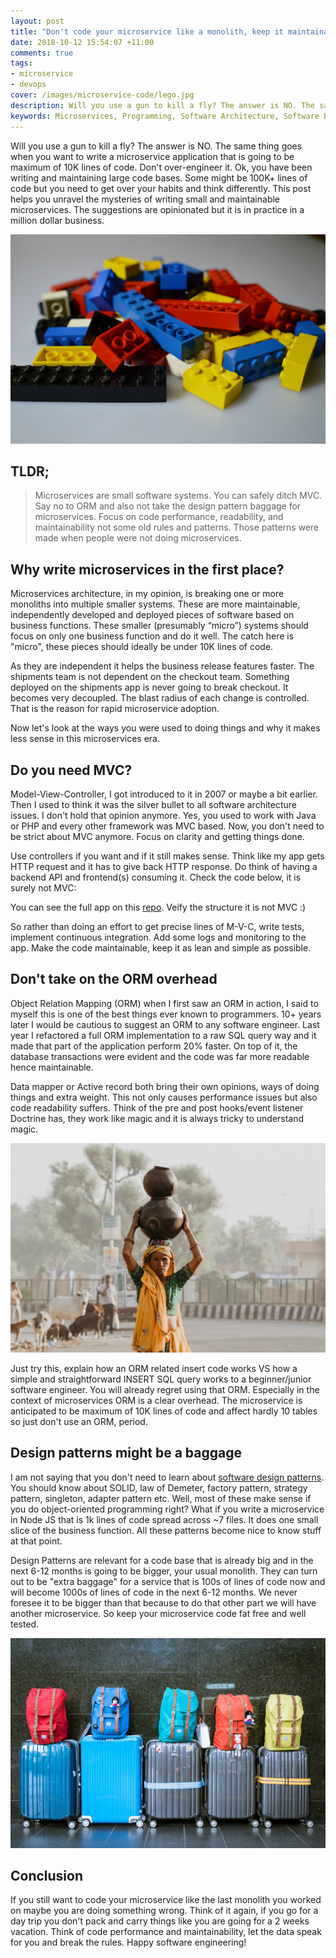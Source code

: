 ```yaml
---
layout: post
title: "Don't code your microservice like a monolith, keep it maintainable not over-engineered"
date: 2018-10-12 15:54:07 +11:00
comments: true
tags: 
- microservice
- devops
cover: /images/microservice-code/lego.jpg
description: Will you use a gun to kill a fly? The answer is NO. The same thing goes when you want to write a microservice application that is going to be maximum of 10K lines of code.
keywords: Microservices, Programming, Software Architecture, Software Engineering
---
```


Will you use a gun to kill a fly? The answer is NO. The same thing goes when you want to write a microservice application that is going to be maximum of 10K lines of code. Don't over-engineer it. Ok, you have been writing and maintaining large code bases. Some might be 100K+ lines of code but you need to get over your habits and think differently. This post helps you unravel the mysteries of writing small and maintainable microservices. The suggestions are opinionated but it is in practice in a million dollar business. 

<img class="center" loading="lazy" src="/images/microservice-code/lego.jpg" title="Do not code your microservice like a monolith, keep it maintainable not over-engineered" alt="Do not code your microservice like a monolith, keep it maintainable not over-engineered">

<!-- more -->

## TLDR;
> Microservices are small software systems. You can safely ditch MVC. Say no to ORM and also not take the design pattern baggage for microservices. Focus on code performance, readability, and maintainability not some old rules and patterns. Those patterns were made when people were not doing microservices.


## Why write microservices in the first place?

Microservices architecture, in my opinion, is breaking one or more monoliths into multiple smaller systems. These are more maintainable, independently developed and deployed pieces of software based on business functions. These smaller (presumably “micro”) systems should focus on only one business function and do it well. The catch here is "micro", these pieces should ideally be under 10K lines of code. 

As they are independent it helps the business release features faster. The shipments team is not dependent on the checkout team. Something deployed on the shipments app is never going to break checkout. It becomes very decoupled. The blast radius of each change is controlled. That is the reason for rapid microservice adoption.

Now let's look at the ways you were used to doing things and why it makes less sense in this microservices era.

## Do you need MVC?

Model-View-Controller, I got introduced to it in 2007 or maybe a bit earlier. Then I used to think it was the silver bullet to all software architecture issues. I don't hold that opinion anymore. Yes, you used to work with Java or PHP and every other framework was MVC based. Now, you don't need to be strict about MVC anymore. Focus on clarity and getting things done.  

Use controllers if you want and if it still makes sense. Think like my app gets HTTP request and it has to give back HTTP response. Do think of having a backend API and frontend(s) consuming it. Check the code below, it is surely not MVC:

<script src="https://gist.github.com/geshan/1f76e5ebb3c15fd3c147c6c97420f923.js"></script>
You can see the full app on this [repo](https://github.com/geshan/currency-api). Veify the structure it is not MVC :)

So rather than doing an effort to get precise lines of M-V-C, write tests, implement continuous integration. Add some logs and monitoring to the app. Make the code maintainable, keep it as lean and simple as possible.

## Don't take on the ORM overhead

Object Relation Mapping (ORM) when I first saw an ORM in action, I said to myself this is one of the best things ever known to programmers. 10+ years later I would be cautious to suggest an ORM to any software engineer. Last year I refactored a full ORM implementation to a raw SQL query way and it made that part of the application perform 20% faster. On top of it, the database transactions were evident and the code was far more readable hence maintainable.

Data mapper or Active record both bring their own opinions, ways of doing things and extra weight. This not only causes performance issues but also code readability suffers. Think of the pre and post hooks/event listener Doctrine has, they work like magic and it is always tricky to understand magic. 

<img class="center" loading="lazy" src="/images/microservice-code/pot-on-head.jpg" title="Do not code your microservice like a monolith, keep it maintainable not over-engineered" alt="Do not code your microservice like a monolith, keep it maintainable not over-engineered">

Just try this, explain how an ORM related insert code works VS how a simple and straightforward INSERT SQL query works to a beginner/junior software engineer. You will already regret using that ORM. Especially in the context of microservices ORM is a clear overhead. The microservice is anticipated to be maximum of 10K lines of code and affect hardly 10 tables so just don't use an ORM, period.

## Design patterns might be a baggage

I am not saying that you don't need to learn about [software design patterns](https://en.wikipedia.org/wiki/Software_design_pattern). You should know about SOLID, law of Demeter, factory pattern, strategy pattern, singleton, adapter pattern etc. Well, most of these make sense if you do object-oriented programming right? What if you write a microservice in Node JS that is 1k lines of code spread across ~7 files. It does one small slice of the business function. All these patterns become nice to know stuff at that point.

Design Patterns are relevant for a code base that is already big and in the next 6-12 months is going to be bigger, your usual monolith. They can turn out to be "extra baggage" for a service that is 100s of lines of code now and will become 1000s of lines of code in the next 6-12 months. We never foresee it to be bigger than that because to do that other part we will have another microservice. So keep your microservice code fat free and well tested.

<img class="center" loading="lazy" src="/images/microservice-code/baggage.jpg" title="Do not code your microservice like a monolith, keep it maintainable not over-engineered" alt="Do not code your microservice like a monolith, keep it maintainable not over-engineered">

## Conclusion

If you still want to code your microservice like the last monolith you worked on maybe you are doing something wrong. Think of it again, if you go for a day trip you don't pack and carry things like you are going for a 2 weeks vacation. Think of code performance and maintainability, let the data speak for you and break the rules. Happy software engineering! 
